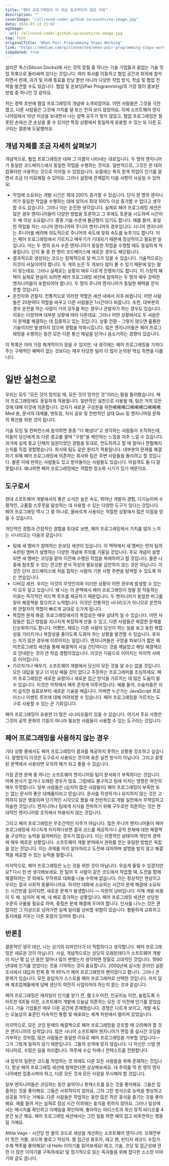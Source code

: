 ```yaml
---
title: "페어 프로그래밍이 더 이상 효과적이지 않은 이유"
description: ""
coverImage: "/allround-coder.github.io/assets/no-image.jpg"
date: 2024-07-13 21:02
ogImage: 
  url: /allround-coder.github.io/assets/no-image.jpg
tag: Tech
originalTitle: "When Pair Programming Stops Working"
link: "https://medium.com/gitconnected/when-pair-programming-stops-working-14c798c27fe7"
isUpdated: true
---
```





실리콘 독스(Silicon Docks)에 사는 것의 장점 중 하나는 기술 기업들과 끝없는 기술 밋업 목록으로 둘러싸여 있다는 것입니다. 여러 회사를 이동하고 협업 공간과 회의에 참석하면서 현재, 과거 및 미래 동료를 만날 뿐만 아니라 다양한 작업 방식, 학습 및 협업 전략을 발견할 수도 있습니다. 협업 및 온보딩(Pair Programming)의 가장 많이 홍보된 방법 중 하나인 것 같아요.

저는 경력 초반에 협업 프로그래밍의 개념에 소개되었어요. 어떤 사람들은 그것을 극찬했고, 다른 사람들은 그것에 가치를 덜 또는 전혀 보지 않았어요. 이제 소프트웨어 엔지니어링에서 10년 이상을 보내면서 나는 양쪽 모두가 맞지 않았고, 협업 프로그래밍은 잘못된 손에선 큰 손상을 줄 수 있지만 특정 상황에서 동일하게 유용할 수 있는 또 다른 도구라는 결론에 도달했어요.

## 개념 자체를 조금 자세히 살펴보기

개념적으로, 협업 프로그래밍은 대략 그 이름이 나타내는 대로입니다. 두 명의 엔지니어가 동일한 코드베이스에서 동일한 작업을 수행하는 것이죠. 일반적으로, 그것은 한 대의 컴퓨터만 사용하는 것으로 이어질 수 있었습니다. 요즘에는 특히 원격 작업이 인기를 끌면서 조금 더 미묘해질 수 있어요. 그러나 설정에 관계없이 다음 사항이 사실일 수 있어요:

<div class="content-ad"></div>

- 작업에 소요되는 개발 시간은 최대 200% 증가할 수 있습니다. 단지 한 명의 엔지니어가 동일한 작업을 수행하는 데에 있어서 최대 100% 이상 증가할 수 없다고 생각할 수도 있습니다. 그러나 이는 순진한 생각입니다. 실제로 페어 프로그래밍 세션은 많은 경우 엔지니어들이 다양한 방법을 토론하고 그 후에도 토론을 시도하며 시간이 두 배 이상 소요됩니다. 종종 기술 수준에 불균형이 있기도 합니다. 예를 들어, 동일한 작업을 하는 시니어 엔지니어와 주니어 엔지니어의 경우입니다. 시니어 엔지니어는 주니어를 배려해 의도적으로 주니어의 속도에 맞춰 속도를 늦추기도 합니다. 이는 페어 프로그래밍에서 가르치고 배우기가 기대되기 때문에 정상적이고 필요한 일입니다. 이는 두 명의 유사 수준 엔지니어가 동일한 작업을 수행할 때도 동일하게 적용됩니다. 단지 둘 중 한 명이 코드베이스에 새로운 경우도 해당됩니다.
- 결과적으로 생성되는 코드는 잠재적으로 덜 버그가 있을 수 있습니다. 기술적으로는 이것이 사실이어야 합니다. 두 개의 눈은 두 개보다 많이 볼 수 있기 때문에 맞는 말이 맞는데요. 그러나 실제로는 상황이 매우 다르게 진행되기도 합니다. 이 가정적 혜택이 실제로 현실이 되려면 페어 프로그래밍 세션에 참여하는 두 명의 매우 강력한 엔지니어들이 포함되어야 합니다. 두 명의 주니어 엔지니어가 동일한 혜택을 얻지 못할 것입니다.
- 운전자와 관찰자. 전통적으로 이러한 역할은 세션 내에서 자주 바뀝니다. 어떤 사람들은 20분마다 역할을 바꾸고 다른 사람들은 1시간마다 바꿉니다. 또한, 대부분의 경우 운전을 하는 사람이 거의 모두를 하는 경우나 관찰자가 하는 경우도 있습니다. 이유는 다양하며 대부분 상황에 따라 다른데요. 그러나 어떤 상황에서도 두 사람은 이 문제를 해결하는 데 집중하고 있는 것입니다. 상황 전환 - 그렇지 않으면 훌륭한 기술이지만 발생하지 않으며 경험을 악화시킵니다. 많은 엔지니어들은 페어 프로그래밍을 수행하는 동안 모든 다른 통신 채널을 닫거나 음소거하는 경향이 있습니다.

이 목록은 아마 가장 체계적이지 않을 수 있지만, 내 생각에는 페어 프로그래밍을 가져다 주는 구체적인 혜택이 없는 것보다는 매우 타당한 팀이 더 많이 논의된 핵심 측면을 다룹니다.

# 일반 실천으로

우리는 모두 "모든 것이 망치일 때, 모든 것이 망치인 것"이라는 말을 들어봤습니다. 페어 프로그래밍에도 동일하게 적용됩니다. 일반적인 실천으로 사용될 때, 팀은 거의 모든 것에 대해 이것에 의존합니다. 갑자기 새로운 구성원을 위한唏唏唏口唏唏唏口唏唏唏Med  용, 문서의 대체물, 멘토링, 지식 공유 및 전반적인 상태 Quo 및 엔지니어링 문화의 확산을 위한 것이 됩니다.

<div class="content-ad"></div>

기술 모임 및 컨퍼런스에 참석하면 종종 "다 해냈다"고 생각하는 사람들이 조직하는데, 이들이 당신에게 또 다른 종교를 팔며 "구원"을 제안하는 느낌을 자주 느낄 수 있습니다. 과거에 실제 종교 단체의 일원이었던 경험을 토대로, 전도하려고 할 때 얼마나 편협해지는지를 직접 경험했습니다. 회사와 팀도 같은 원리가 적용됩니다. 대부분의 문제를 해결하기 위해 페어 프로그래밍에 의존하는 회사와 팀은 주변 사람들을 돌리려고 할 것입니다. 물론 이에 반하는 사람들도 있고 받아들이는 사람들도 있습니다. 아쉽게도 둘 다 잘못됩니다. 왜냐하면 페어 프로그래밍에는 적합한 장소와 시기가 있기 때문이죠.

## 도구로서

현대 소프트웨어 개발에서의 좋은 소식은 높은 속도, 뛰어난 개발자 경험, 다기능이며 수평적인, 고품질 스루풋을 달성하는 데 사용할 수 있는 다양한 도구가 있다는 것입니다. 페어 프로그래밍 역시 그 중 하나로, 올바르게 사용되는 적절한 상황에서 많은 이점을 얻을 수 있습니다.

개인적인 경험과 간접적인 경험을 토대로 보면, 페어 프로그래밍에서 가치를 많이 느끼는 시나리오는 다음과 같습니다:

<div class="content-ad"></div>

- 팀에 새 멤버가 참여하는 온보딩 세션이 있습니다. 이 맥락에서 새 멤버는 먼저 팀의 숙련된 멤버가 설명하는 다양한 개념에 주의를 기울일 것입니다. 주요 개념이 설명되면 새 멤버는 코딩을 맡아 이전에 수행된 작업을 복제하려고 할 것입니다. 물론 나중에 참조할 수 있는 견고한 문서 작성의 필요성을 감안하지 않는 것은 아닙니다. 이것은 단지 코드베이스에 처음 접하는 사람이 기본 사항 주변을 탐색할 수 있도록 하는 연습입니다.
- 디버깅 세션. 우리는 이것이 무엇인지와 이러한 상황이 어떤 경우에 발생할 수 있는지 모두 알고 있습니다. 왜 나는 이 문맥에서 페어 프로그래밍이 정말 잘 작동하는 이유는 즉각적인 피드백 루프를 제공하기 때문입니다. 두 엔지니어가 동일한 버그를 찾아 해결책을 찾으려고 노력합니다. 이것은 전통적인 시나리오가 아니므로 운전자와 관찰자의 역할이 빠르게 교대로 오가게 됩니다.
- 복잡한 문제 해결. 프로그래밍에서의 복잡성은 매우 상대적 일 수 있습니다. 어떤 사람들은 접근 방법을 지나치게 복잡하게 만들 수 있고, 다른 사람들은 복잡한 문제를 단순화하기도 합니다. 어쨌든, 때로는 다른 사람이 당신이 하는 일을 보고 놓친 복잡성을 가리키거나 복잡성을 줄이도록 도와야 하는 상황을 발견할 수 있습니다. 후자는 저가 많은 경우에 이루어지는 일입니다. 엔지니어들은 구멍을 파보다가 짧은 페어프로그래밍 세션을 통해 해결책이 사실 간단하다는 것을 깨달았고 해당 해결책으로 안내받는 것이 큰 학습 경험이었습니다. 이것은 다음으로 이어지는 마지막 사례로 이어집니다.
- 가르치거나 배우기. 소프트웨어 개발에서 당신이 모든 것을 알 수는 없을 것입니다. 모든 대답을 알고 더 이상 배울 것이 없다고 주장하는 프로그래머를 조심하세요. 페어 프로그래밍은 새로운 요령이나 새로운 접근 방식을 가르치는 데 많은 도움이 될 수 있습니다. 이것은 의학에서 매우 흔하게 이루어집니다. 예를 들어, 수술자들은 이미 습득한 동료로부터 새로운 기술을 배웁니다. 어쩌면 누군가는 JavaScript 프로미스나 이벤트 루프에 대해 어려워할 수 있습니다. 페어 프로그래밍을 가르치는 도구로 사용할 수 있는 큰 기회입니다.

페어 프로그래밍이 유용한 더 많은 시나리오들이 있을 수 있습니다. 여기서 주요 사항은 그것이 공학 문화의 기둥이 아니라 필요한 사람들이 사용할 수 있는 도구라는 것입니다.

## 페어 프로그래밍을 사용하지 않는 경우

기타 상황 중에서도 페어 프로그래밍이 결과를 제공하지 못하는 상황을 강조하고 싶습니다. 말했듯이 이것은 도구로서 사용되는 것이며 표준 실천 방식이 아닙니다. 그리고 잘못된 문맥에서 사용되면 오히려 해가 되고 좋을 수 있습니다.

<div class="content-ad"></div>

가장 흔한 문제 중 하나는 소프트웨어 엔지니어링 팀이 문서화가 부족하다는 것입니다. 아예 문서가 없거나 오래된 경우가 많죠. 그럼에도 불구하고 팀에 미치는 영향은 여전히 매우 뚜렷합니다. 일부 사람들은 (심지어 많은 사람들이) 페어 프로그래밍이 부족한 또는 없는 문서의 좋은 대체품이라고 믿습니다. 문서를 작성하거나 유지하지 않는 것은 고려하지 않은 행동이며 단기적인 시각으로 봤을 때 전반적으로 개발 실천에서 무책임하고 허술한 것입니다. 엔지니어나 팀에게 지식을 전파하기 위해 구두로만 의존하는 것은 현대적인 엔지니어링 조직에서 허용되지 않는 것입니다.

그리고 페어 프로그래밍은 무조건적인 지주가 아닙니다. 많은 주니어 엔지니어들이 페어 프로그래밍에 지나치게 의지하다보면 결국 코드를 제공하거나 공학 문제에 대한 해결책을 구상하는 능력을 잃어버리는 경우가 많습니다. 이는 치명적인 상태이며 개인의 경력에 매우 해로운 상황입니다. 소프트웨어 개발 분야에서 권위를 얻는 유일한 방법은 독립을 얻는 것입니다. 이는 과제를 미리 알아차리고 도전에 대처하며 설명을 받지 않고 해결책을 제공할 수 있는 능력을 말합니다.

마지막으로, 페어 프로그래밍은 노는 것을 위한 것이 아닙니다. 우습게 들릴 수 있겠지만요? 다시 한 번 생각해보세요. 한 팀의 두 사람이 같은 코드에서 작업할 때, 도전을 함께 해결하려는 것 외에도 무작위로 대화를 나눌 수밖에 없습니다. 이는 정상적인 현상이고 우리는 결국 사회적 동물이니까요. 하지만 대화에 소요되는 시간이 문제 해결에 소요되는 시간만큼 길어지면, 새로운 문제가 발생합니다 — 자원의 낭비입니다. 이제 개발 비용이 두 배, 심지어 세 배, 네 배로 증가하는 상황입니다. 페어 프로그래밍 세션은 상당한 수준의 규율을 필요로 하며, 중점은 문제 해결에 두어야 합니다. 인사를 나누는 것은 괜찮지만 그 이상으로 넘어가면 실제 달러를 낭비할 위험이 있습니다. 활발하게 교류하고 동지애를 키우는 다른 포럼이 있어야 합니다.

## 반론


<div class="content-ad"></div>

결론적인 생각 대신, 나는 상기의 리마인더가 더 적합하다고 생각합니다. 페어 프로그래밍은 새로운 것이 아닙니다. 사실, 개념적으로는 상당히 오래된데다가 소프트웨어 개발이 지난 몇 십 년 동안 얼마나 많이 변했는지 생각하면 정말로 고대적인 것입니다. 1990년대에 인기를 얻었다는 것을 기억하는 것이 중요합니다. 2000년에 실시된 온라인 설문조사에서 대답자 전체 중 약 95%가 페어 프로그래밍의 팬이었다고 합니다. 그러나 큰 문제가 있습니다. 모든 응답자가 스스로를 페어 프로그래머로 선택한 것입니다. 마치 담배 제조업체들에게 담배 생산이 여전히 사업이어야 하는지 묻는 것과 같습니다.

페어 프로그래밍은 애자일이 인기를 얻기 전, 웹 2.0 이전, 인공지능 이전, 놀랍도록 스마트한 IDE들 이전, 소프트웨어 개발에 오늘날 의존하는 모든 것 이전에 인기를 얻었습니다. 기술 기업들은 매우 다른 공간에 존재했습니다. 경쟁은 다르게 보이고, 개발 속도는 오늘날의 표준인 지속적인 통합 및 배포와는 세계 차원에서 떨어져 있었습니다.

마지막으로, 모든 코딩 문제의 해결책으로 페어 프로그래밍을 강조할 때 고려해야 할 것은 엔지니어의 성격입니다. 많은 시니어 소프트웨어 엔지니어가 면접 중 실시간 코딩을 거부하는 것처럼, 많은 사람들은 동일한 이유로 페어 프로그래밍을 거부할 것입니다—그가 그렇게 일하지 않기 때문입니다. 그들의 성격에 맞지 않습니다. 나 자신은 스텝 엔지니어로, 수많은 일을 처리합니다. 하루에 수십 차례나 컨텍스트를 전환합니다.

내 업무의 일환은 코드를 작업하는 것 외에도 다른 모든 사람들을 위해 존재하는 것입니다. 항상 페어 프로그래밍 세션에 참여한다면 상상해보세요. 내 주의를 딱 한 명의 엔지니어에만 집중시켜야 하고, 다른 모든 것과 모든 사람을 무시해야 할 것입니다.

<div class="content-ad"></div>

일부 엔지니어들은 코딩하는 동안 음악이나 팟캐스트를 듣는 것을 좋아해요. 그들은 집중하는 것을 좋아해요. 그들은 사회적이지 않아요, 그저 그런 방식으로 능력을 향상하고 성공을 거두는 거예요. 다른 사람들은 작업하는 동안 많은 작은 휴식을 즐기는 것을 좋아해요. 예를 들어 저는 실제로 점심 시간 이외에는 휴식을 취하지 않아요. 그러나 일상에서는 메시지를 확인하고 이메일을 확인하며, 좋아하는 아티스트의 최신 뮤직 비디오를 4분간 보곤 해요. 페어 프로그래밍 세션에서는 그런 일을 하면 예의 없고 비추천하는 행동일 거예요.

Attila Vago - 시간당 한 줄의 코드로 세상을 개선하는 소프트웨어 엔지니어. 오래전부터 멋진 거물, 코드와 블로그 작성자. 웹 접근성 옹호자, 레고 팬, 빈티지 레코드 수집가. 수제 맥주를 좋아해요! 내 Hello 이야기를 읽어보세요! 레고, 기술, 코딩 및 접근성에 관한 더 많은 이야기를 구독하세요! 덜 정기적으로 읽는 독자들을 위해 잡다한 소소한 이야기와 글도 씁니다.